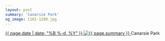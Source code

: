 ```yaml
---
layout: post
summary: 'Canarsie Park'
og_image: 1161-1280.jpg
---
```


<p>
 <time>
  <a href="/1161">
   {{ page.date | date: "%B %-d, %Y" }}
  </a>
 </time>
 <a href="/1161">
  <img alt="{{ page.summary }}" data-taken="5/22/2020" sizes="(min-width: 700px) 50vw, calc(100vw - 2rem)" src="{{ site.assets_url }}/1161-640.jpg" srcset="{{ site.assets_url }}/1161-320.jpg 320w, {{ site.assets_url }}/1161-640.jpg 640w, {{ site.assets_url }}/1161-960.jpg 960w, {{ site.assets_url }}/1161-1280.jpg 1280w"/>
 </a>
 <span>
  Canarsie Park
 </span>
</p>
